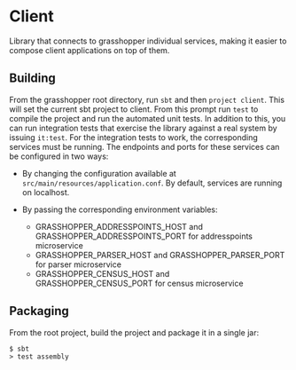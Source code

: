 # Client

Library that connects to grasshopper individual services, making it easier to compose client applications on top of them.

## Building

From the grasshopper root directory, run `sbt` and then `project client`. This will set the current sbt project to client.
From this prompt run `test` to compile the project and run the automated unit tests.
In addition to this, you can run integration tests that exercise the library against a real system by issuing `it:test`.
For the integration tests to work, the corresponding services must be running.
The endpoints and ports for these services can be configured in two ways:

* By changing the configuration available at `src/main/resources/application.conf`. By default, services are running on localhost.
* By passing the corresponding environment variables:

  - GRASSHOPPER_ADDRESSPOINTS_HOST and GRASSHOPPER_ADDRESSPOINTS_PORT for addresspoints microservice
  - GRASSHOPPER_PARSER_HOST and GRASSHOPPER_PARSER_PORT for parser microservice
  - GRASSHOPPER_CENSUS_HOST and GRASSHOPPER_CENSUS_PORT for census microservice

## Packaging

From the root project, build the project and package it in a single jar:

```
$ sbt
> test assembly
````